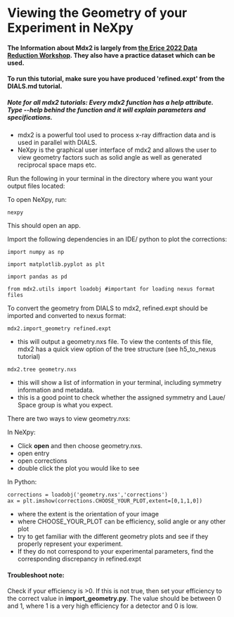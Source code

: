 # Viewing the Geometry of your Experiment in NeXpy
#### The Information about Mdx2 is largely from [the Erice 2022 Data Reduction Workshop](https://github.com/ando-lab/erice-2022-data-reduction). They also have a practice dataset which can be used. 
#### To run this tutorial, make sure you have produced 'refined.expt' from the DIALS.md tutorial. 
##### Note for all mdx2 tutorials: Every mdx2 function has a help attribute. Type --help behind the function and it will explain parameters and specifications.

- mdx2 is a powerful tool used to process x-ray diffraction data and is used in parallel with DIALS.
- NeXpy is the graphical user interface of mdx2 and allows the user to view geometry factors such as solid angle as well as generated reciprocal space maps etc.


Run the following in your terminal in the directory where you want your output files located:

To open NeXpy, run:
```
nexpy
```
This should open an app. 

Import the following dependencies in an IDE/ python to plot the corrections:
```
import numpy as np

import matplotlib.pyplot as plt

import pandas as pd

from mdx2.utils import loadobj #important for loading nexus format files
```

To convert the geometry from DIALS to mdx2, refined.expt should be imported and converted to nexus format:
```
mdx2.import_geometry refined.expt
```
- this will output a geometry.nxs file. 
To view the contents of this file, mdx2 has a quick view option of the tree structure (see h5_to_nexus tutorial)
```
mdx2.tree geometry.nxs
```
- this will show a list of information in your terminal, including symmetry information and metadata. 
- this is a good point to check whether the assigned symmetry and Laue/ Space group is what you expect.

There are two ways to view geometry.nxs:

In NeXpy:
- Click **open** and then choose geometry.nxs. 
- open entry
- open corrections
- double click the plot you would like to see

In Python:
```
corrections = loadobj('geometry.nxs','corrections')
ax = plt.imshow(corrections.CHOOSE_YOUR_PLOT,extent=[0,1,1,0])
```
- where the extent is the orientation of your image
- where CHOOSE_YOUR_PLOT can be efficiency, solid angle or any other plot
- try to get familiar with the different geometry plots and see if they properly represent your experiment. 
- If they do not correspond to your experimental parameters, find the corresponding discrepancy in refined.expt
 
#### Troubleshoot note:
Check if your efficiency is >0. If this is not true, then set your efficiency to the correct value in **import_geometry.py**. The value should be between 0 and 1, where 1 is a very high efficiency for a detector and 0 is low.
